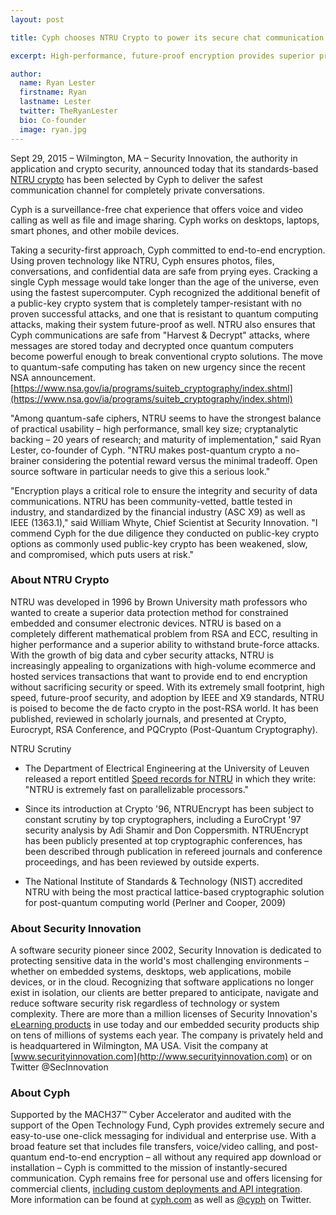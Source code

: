 ```yaml
---
layout: post

title: Cyph chooses NTRU Crypto to power its secure chat communication platform

excerpt: High-performance, future-proof encryption provides superior privacy and security for Cyph customers worldwide.

author:
  name: Ryan Lester
  firstname: Ryan
  lastname: Lester
  twitter: TheRyanLester
  bio: Co-founder
  image: ryan.jpg
---
```


Sept 29, 2015 – Wilmington, MA – Security Innovation, the authority in application and crypto security, announced today that its standards-based [NTRU crypto](https://www.securityinnovation.com/products/encryption-libraries/ntru-crypto/) has been selected by Cyph to deliver the safest communication channel for completely private conversations.

Cyph is a surveillance-free chat experience that offers voice and video calling as well as file and image sharing. Cyph works on desktops, laptops, smart phones, and other mobile devices.

Taking a security-first approach, Cyph committed to end-to-end encryption. Using proven technology like NTRU, Cyph ensures photos, files, conversations, and confidential data are safe from prying eyes. Cracking a single Cyph message would take longer than the age of the universe, even using the fastest supercomputer. Cyph recognized the additional benefit of a public-key crypto system that is completely tamper-resistant with no proven successful attacks, and one that is resistant to quantum computing attacks, making their system future-proof as well. NTRU also ensures that Cyph communications are safe from "Harvest & Decrypt" attacks, where messages are stored today and decrypted once quantum computers become powerful enough to break conventional crypto solutions. The move to quantum-safe computing has taken on new urgency since the recent NSA announcement. [https://www.nsa.gov/ia/programs/suiteb_cryptography/index.shtml](https://www.nsa.gov/ia/programs/suiteb_cryptography/index.shtml)

"Among quantum-safe ciphers, NTRU seems to have the strongest balance of practical usability – high performance, small key size; cryptanalytic backing – 20 years of research; and maturity of implementation," said Ryan Lester, co-founder of Cyph. "NTRU makes post-quantum crypto a no-brainer considering the potential reward versus the minimal tradeoff. Open source software in particular needs to give this a serious look."

"Encryption plays a critical role to ensure the integrity and security of data communications. NTRU has been community-vetted, battle tested in industry, and standardized by the financial industry (ASC X9) as well as IEEE (1363.1)," said William Whyte, Chief Scientist at Security Innovation. "I commend Cyph for the due diligence they conducted on public-key crypto options as commonly used public-key crypto has been weakened, slow, and compromised, which puts users at risk."

### About NTRU Crypto

NTRU was developed in 1996 by Brown University math professors who wanted to create a superior data protection method for constrained embedded and consumer electronic devices. NTRU is based on a completely different mathematical problem from RSA and ECC, resulting in higher performance and a superior ability to withstand brute-force attacks. With the growth of big data and cyber security attacks, NTRU is increasingly appealing to organizations with high-volume ecommerce and hosted services transactions that want to provide end to end encryption without sacrificing security or speed. With its extremely small footprint, high speed, future-proof security, and adoption by IEEE and X9 standards, NTRU is poised to become the de facto crypto in the post-RSA world. It has been published, reviewed in scholarly journals, and presented at Crypto, Eurocrypt, RSA Conference, and PQCrypto (Post-Quantum Cryptography).

NTRU Scrutiny

* The Department of Electrical Engineering at the University of Leuven released a report entitled [Speed records for NTRU](http://homes.esat.kuleuven.be/~fvercaut/papers/ntru_gpu.pdf) in which they write: "NTRU is extremely fast on parallelizable processors."

* Since its introduction at Crypto '96, NTRUEncrypt has been subject to constant scrutiny by top cryptographers, including a EuroCrypt '97 security analysis by Adi Shamir and Don Coppersmith. NTRUEncrypt has been publicly presented at top cryptographic conferences, has been described through publication in refereed journals and conference proceedings, and has been reviewed by outside experts.

* The National Institute of Standards & Technology (NIST) accredited NTRU with being the most practical lattice-based cryptographic solution for post-quantum computing world (Perlner and Cooper, 2009)

### About Security Innovation

A software security pioneer since 2002, Security Innovation is dedicated to protecting sensitive data in the world's most challenging environments – whether on embedded systems, desktops, web applications, mobile devices, or in the cloud. Recognizing that software applications no longer exist in isolation, our clients are better prepared to anticipate, navigate and reduce software security risk regardless of technology or system complexity. There are more than a million licenses of Security Innovation's [eLearning products](https://www.securityinnovation.com/training/) in use today and our embedded security products ship on tens of millions of systems each year. The company is privately held and is headquartered in Wilmington, MA USA. Visit the company at [www.securityinnovation.com](http://www.securityinnovation.com) or on Twitter @SecInnovation

### About Cyph

Supported by the MACH37™ Cyber Accelerator and audited with the support of the Open Technology Fund, Cyph provides extremely secure and easy-to-use one-click messaging for individual and enterprise use. With a broad feature set that includes file transfers, voice/video calling, and post-quantum end-to-end encryption – all without any required app download or installation – Cyph is committed to the mission of instantly-secured communication. Cyph remains free for personal use and offers licensing for commercial clients, [including custom deployments and API integration](https://www.cyph.com/enterprise). More information can be found at [cyph.com](https://www.cyph.com) as well as [@cyph](https://www.twitter.com/cyph) on Twitter.
